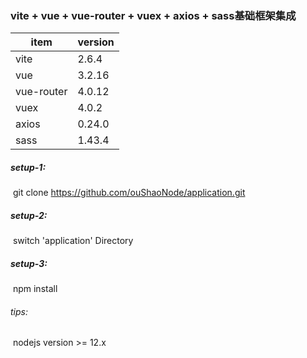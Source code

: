 ### vite + vue + vue-router + vuex + axios + sass基础框架集成

| item         | version      |
| ------------ | ------------ |
| vite         | 2.6.4        |
| vue          | 3.2.16       |
| vue-router   | 4.0.12       |
| vuex         | 4.0.2        |
| axios        | 0.24.0       |
| sass         | 1.43.4       |

##### setup-1:

​	git clone https://github.com/ouShaoNode/application.git

##### setup-2:

​	switch 'application' Directory

##### setup-3:

​	npm install



###### tips:

​	nodejs version  >= 12.x

